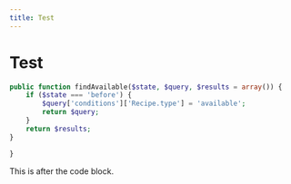 ```yaml
---
title: Test
---
```


# Test

```php
public function findAvailable($state, $query, $results = array()) {
    if ($state === 'before') {
        $query['conditions']['Recipe.type'] = 'available';
        return $query;
    }
    return $results;
}

}
```

This is after the code block.